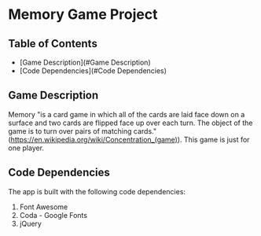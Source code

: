 # Memory Game Project

## Table of Contents

* [Game Description](#Game Description)
* [Code Dependencies](#Code Dependencies)

## Game Description
 Memory "is a card game in which all of the cards are laid face down on a surface and two cards are flipped face up over each turn. The object of the game is to turn over pairs of matching cards." (https://en.wikipedia.org/wiki/Concentration_(game)). This game is just for one player.


## Code Dependencies

The app is built with the following code dependencies:

1. Font Awesome
1. Coda - Google Fonts
1. jQuery
